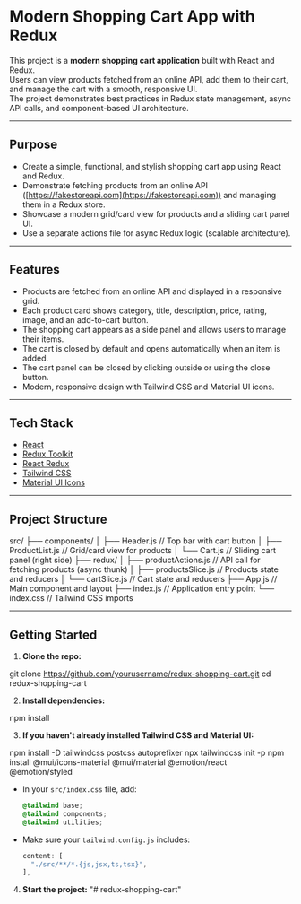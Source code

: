 # Modern Shopping Cart App with Redux

This project is a **modern shopping cart application** built with React and Redux.  
Users can view products fetched from an online API, add them to their cart, and manage the cart with a smooth, responsive UI.  
The project demonstrates best practices in Redux state management, async API calls, and component-based UI architecture.

---

## Purpose

- Create a simple, functional, and stylish shopping cart app using React and Redux.
- Demonstrate fetching products from an online API ([https://fakestoreapi.com](https://fakestoreapi.com)) and managing them in a Redux store.
- Showcase a modern grid/card view for products and a sliding cart panel UI.
- Use a separate actions file for async Redux logic (scalable architecture).

---

## Features

- Products are fetched from an online API and displayed in a responsive grid.
- Each product card shows category, title, description, price, rating, image, and an add-to-cart button.
- The shopping cart appears as a side panel and allows users to manage their items.
- The cart is closed by default and opens automatically when an item is added.
- The cart panel can be closed by clicking outside or using the close button.
- Modern, responsive design with Tailwind CSS and Material UI icons.

---

## Tech Stack

- [React](https://react.dev/)
- [Redux Toolkit](https://redux-toolkit.js.org/)
- [React Redux](https://react-redux.js.org/)
- [Tailwind CSS](https://tailwindcss.com/)
- [Material UI Icons](https://mui.com/material-ui/material-icons/)

---

## Project Structure

src/
├── components/
│ ├── Header.js // Top bar with cart button
│ ├── ProductList.js // Grid/card view for products
│ └── Cart.js // Sliding cart panel (right side)
├── redux/
│ ├── productActions.js // API call for fetching products (async thunk)
│ ├── productsSlice.js // Products state and reducers
│ └── cartSlice.js // Cart state and reducers
├── App.js // Main component and layout
├── index.js // Application entry point
└── index.css // Tailwind CSS imports

---

## Getting Started

1. **Clone the repo:**

git clone https://github.com/yourusername/redux-shopping-cart.git
cd redux-shopping-cart

2. **Install dependencies:**

npm install

3. **If you haven't already installed Tailwind CSS and Material UI:**

npm install -D tailwindcss postcss autoprefixer
npx tailwindcss init -p
npm install @mui/icons-material @mui/material @emotion/react @emotion/styled

- In your `src/index.css` file, add:
  ```css
  @tailwind base;
  @tailwind components;
  @tailwind utilities;
  ```

- Make sure your `tailwind.config.js` includes:
  ```js
  content: [
    "./src/**/*.{js,jsx,ts,tsx}",
  ],
  ```

4. **Start the project:**
"# redux-shopping-cart" 
